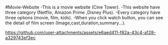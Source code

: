 #Movie-Website
-This is a movie website (Cine Tower).
-This website have three category (Netflix, Amazon Prime ,Disney Plus).
-Every category have three optıons (movie, film, kids).
-When you click watch button, you can see the detail of film screen (Image,cast,duration,summary...).



https://github.com/user-attachments/assets/e6aed411-f82a-43c4-a128-a329743ef3ec

